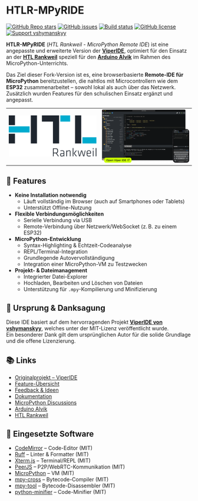 # HTLR-MPyRIDE

<!--[![StandWithUkraine](https://raw.githubusercontent.com/vshymanskyy/StandWithUkraine/main/badges/StandWithUkraine.svg)](https://github.com/vshymanskyy/StandWithUkraine/blob/main/docs/README.md) -->
[![GitHub Repo stars](https://img.shields.io/github/stars/vshymanskyy/ViperIDE?style=flat-square&color=green)](https://github.com/vshymanskyy/ViperIDE/stargazers) 
[![GitHub issues](https://img.shields.io/github/issues-raw/vshymanskyy/ViperIDE?style=flat-square&label=issues&color=green)](https://github.com/vshymanskyy/ViperIDE/issues) 
[![Build status](https://img.shields.io/github/actions/workflow/status/vshymanskyy/ViperIDE/static.yml?branch=main&style=flat-square&logo=github&label=build)](https://github.com/vshymanskyy/ViperIDE/actions) 
[![GitHub license](https://img.shields.io/badge/license-MIT-blue?style=flat-square)](https://github.com/vshymanskyy/ViperIDE) 
[![Support vshymanskyy](https://img.shields.io/static/v1?label=support&message=%E2%9D%A4&color=%23fe8e86)](https://quicknote.io/da0a7d50-bb49-11ec-936a-6d7fd5a2de08)  

**HTLR-MPyRIDE** (*HTL Rankweil - MicroPython Remote IDE*) ist eine angepasste und erweiterte Version der [**ViperIDE**](https://github.com/vshymanskyy/ViperIDE), optimiert für den Einsatz an der [**HTL Rankweil**](https://www.htl-rankweil.at/) speziell für den [**Arduino Alvik**](https://www.arduino.cc/education/arduino-alvik/) im Rahmen des MicroPython-Unterrichts.

Das Ziel dieser Fork-Version ist es, eine browserbasierte **Remote-IDE für MicroPython** bereitzustellen, die nahtlos mit Microcontrollern wie dem **ESP32** zusammenarbeitet – sowohl lokal als auch über das Netzwerk. Zusätzlich wurden Features für den schulischen Einsatz ergänzt und angepasst.

|                                |   |
|--------------------------------|---|
| [![image](assets/htl_logo.svg)](https://www.htl-rankweil.at/) | [![image](docs/images/visual-main.png)](https://viper-ide.org) |

## 🔧 Features

- **Keine Installation notwendig**
  - Läuft vollständig im Browser (auch auf Smartphones oder Tablets)
  - Unterstützt Offline-Nutzung
- **Flexible Verbindungsmöglichkeiten**
  - Serielle Verbindung via USB
  - Remote-Verbindung über Netzwerk/WebSocket (z. B. zu einem ESP32)
- **MicroPython-Entwicklung**
  - Syntax-Highlighting & Echtzeit-Codeanalyse
  - REPL/Terminal-Integration
  - Grundlegende Autovervollständigung
  - Integration einer MicroPython-VM zu Testzwecken
- **Projekt- & Dateimanagement**
  - Integrierter Datei-Explorer
  - Hochladen, Bearbeiten und Löschen von Dateien
  - Unterstützung für `.mpy`-Kompilierung und Minifizierung


## 📎 Ursprung & Danksagung

Diese IDE basiert auf dem hervorragenden Projekt [**ViperIDE von vshymanskyy**](https://github.com/vshymanskyy/ViperIDE), welches unter der MIT-Lizenz veröffentlicht wurde.  
Ein besonderer Dank gilt dem ursprünglichen Autor für die solide Grundlage und die offene Lizenzierung.

## 📚 Links

- [Originalprojekt – ViperIDE](https://github.com/vshymanskyy/ViperIDE)  
- [Feature-Übersicht](./docs/Features.md)  
- [Feedback & Ideen](./docs/Feedback.md)  
- [Dokumentation](./docs/)  
- [MicroPython Discussions](https://github.com/orgs/micropython/discussions/15219)
- [Arduino Alvik](https://www.arduino.cc/education/arduino-alvik/)
- [HTL Rankweil](https://www.htl-rankweil.at/)

## 🧰 Eingesetzte Software

- [CodeMirror](https://codemirror.net) – Code-Editor (MIT)
- [Ruff](https://docs.astral.sh/ruff) – Linter & Formatter (MIT)
- [Xterm.js](https://xtermjs.org) – Terminal/REPL (MIT)
- [PeerJS](https://peerjs.com) – P2P/WebRTC-Kommunikation (MIT)
- [MicroPython](https://github.com/micropython/micropython) – VM (MIT)
- [mpy-cross](https://github.com/micropython/micropython/tree/master/mpy-cross) – Bytecode-Compiler (MIT)
- [mpy-tool](https://github.com/micropython/micropython/blob/master/tools/mpy-tool.py) – Bytecode-Disassembler (MIT)
- [python-minifier](https://github.com/dflook/python-minifier) – Code-Minifier (MIT)